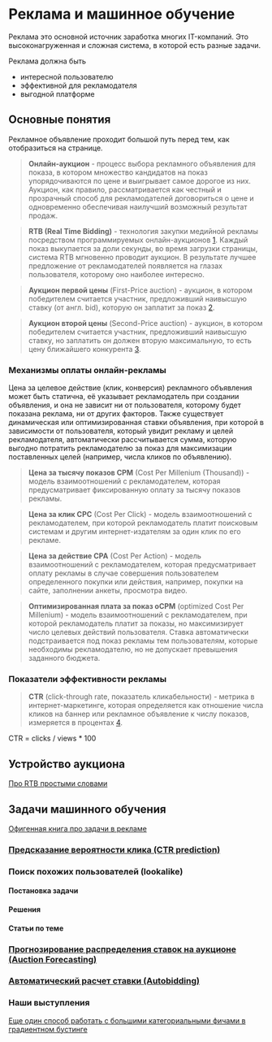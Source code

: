 # Реклама и машинное обучение

Реклама это основной источник заработка многих IT-компаний.
Это высоконагруженная и сложная система, в которой есть разные задачи.

Реклама должна быть
* интересной пользователю
* эффективной для рекламодателя
* выгодной платформе

## Основные понятия

Рекламное объявление проходит большой путь перед тем, как отобразиться на странице. 
 
>**Онлайн-аукцион** - процесс выбора рекламного объявления для показа, в котором множество кандидатов на показ упорядочиваются по цене и выигрывает самое дорогое из них. Аукцион, как правило, рассматривается как честный и прозрачный способ для рекламодателей договориться о цене и одновременно обеспечивая наилучший возможный результат продаж.


>**RTB (Real Time Bidding)** - технология закупки медийной рекламы посредством программируемых онлайн-аукционов [1](http://rtb-media.ru/wiki/). Каждый показ выкупается за доли секунды, во время загрузки страницы, система RTB мгновенно проводит аукцион. В результате лучшее предложение от рекламодателей появляется на глазах пользователя, которому оно наиболее интересно. 


>**Аукцион первой цены** (First-Price auction) - аукцион, в котором победителем считается участник, предложивший наивысшую ставку (от англ. bid), которую он заплатит за показ [2](ru.wikipedia.org/wiki/Аукцион).

>**Аукцион второй цены** (Second-Price auction) - аукцион, в котором победителем считается участник, предложивший наивысшую ставку, но заплатить он должен вторую максимальную, то есть цену ближайшего конкурента [3](ru.wikipedia.org/wiki/Аукцион\_Викри).


### Механизмы оплаты онлайн-рекламы

Цена за целевое действие (клик, конверсия) рекламного объявления может быть статична, её указывает рекламодатель при создании объявления, и она не зависит ни от пользователя, которому будет показана реклама, ни от других факторов. 
Также существует динамическая или оптимизированная ставки объявления, при которой в зависимости от пользователя, который увидит рекламу и целей рекламодателя, автоматически рассчитывается сумма, которую выгодно потратить рекламодателю за показ для максимизации поставленных целей (например, числа кликов по объявлению).

>**Цена за тысячу показов CPM** (Cost Per Millenium (Thousand)) - модель взаимоотношений с рекламодателем, которая предусматривает фиксированную оплату за тысячу показов рекламы.

>**Цена за клик CPC** (Cost Per Click) - модель взаимоотношений с рекламодателем, при которой рекламодатель платит поисковым системам и другим интернет-издателям за один клик по его рекламе.
 
>**Цена за действие CPA** (Cost Per Action) - модель взаимоотношений с рекламодателем, которая предусматривает оплату рекламы в случае совершения пользователем определенного покупки или действия, например, покупки на сайте, заполнении анкеты, просмотра видео.
 
>**Оптимизированная плата за показ oCPM** (optimized Cost Per Millenium) - модель взаимоотношений с рекламодателем, при которой рекламодатель платит за показы, но максимизирует число целевых действий пользователя. Ставка автоматически подстраивается под показ рекламы тем пользователям, которые необходимы рекламодателю, но не допускает превышения заданного бюджета.

### Показатели эффективности рекламы

>**CTR** (click-through rate, показатель кликабельности) - метрика в интернет-маркетинге, которая определяется как отношение числа кликов на баннер или рекламное объявление к числу показов, измеряется в процентах [4](ru.wikipedia.org/wiki/CTR\_(Интернет)).

  CTR = clicks / views * 100


## Устройство аукциона

[Про RTB простыми словами](http://rtb-media.ru/wiki/)

## Задачи машинного обучения

[Офигенная книга про задачи в рекламе](https://arxiv.org/pdf/1610.03013.pdf)

### [Предсказание вероятности клика (CTR prediction)](https://github.com/vk-ml/ads/blob/master/ctr-prediction.md)

### Поиск похожих пользователей (lookalike)
#### Постановка задачи
#### Решения
#### Статьи по теме

### [Прогнозирование распределения ставок на аукционе (Auction Forecasting)](https://github.com/vk-ml/ads/blob/master/auction-forecasting.md)


### [Автоматический расчет ставки (Autobidding)](https://github.com/vk-ml/ads/blob/master/real-time-bidding.md)


### Наши выступления
[Еще один способ работать с большими категориальными фичами в градиентном бустинге](https://vk.com/video-133150806_456239019)

